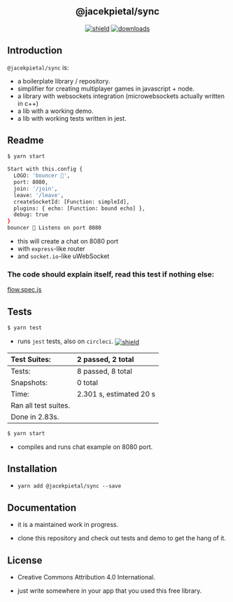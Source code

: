 <h2 align="center">
  @jacekpietal/sync
</h2>

<p align="center">
  <a href="https://badge.fury.io/js/%40jacekpietal%2Fsync"><img src="https://badge.fury.io/js/%40jacekpietal%2Fsync.svg" alt="shield" /></a>
  <a href="https://www.npmjs.com/package/@jacekpietal/sync"><img src="https://img.shields.io/npm/dt/@jacekpietal/sync.svg?style=flat-square" alt="downloads" /></a>
</p>

## Introduction

`@jacekpietal/sync` is:

- a boilerplate library / repository.
- simplifier for creating multiplayer games in javascript + node.
- a library with websockets integration (microwebsockets actually written in c++)
- a lib with a working demo.
- a lib with working tests written in jest.

## Readme

```bash
$ yarn start

Start with this.config {
  LOGO: 'bouncer 🐻',
  port: 8080,
  join: '/join',
  leave: '/leave',
  createSocketId: [Function: simpleId],
  plugins: { echo: [Function: bound echo] },
  debug: true
}
bouncer 🐻 Listens on port 8080
```

- this will create a chat on 8080 port
- with `express`-like router
- and `socket.io`-like uWebSocket

### The code should explain itself, read this test if nothing else:

[flow.spec.js](lib/flow.spec.js)

## Tests

```bash
$ yarn test
```

- runs `jest` tests, also on `circleci`. <a href="https://circleci.com/gh/Prozi/sync"><img valign="middle" src="https://circleci.com/gh/Prozi/sync.svg?style=shield" alt="shield" /></a>

| Test Suites:         | 2 passed, 2 total       |
| :------------------- | :---------------------- |
| Tests:               | 8 passed, 8 total       |
| Snapshots:           | 0 total                 |
| Time:                | 2.301 s, estimated 20 s |
| Ran all test suites. |
| Done in 2.83s.       |

```bash
$ yarn start
```

- compiles and runs chat example on 8080 port.

## Installation

- `yarn add @jacekpietal/sync --save`

## Documentation

- it is a maintained work in progress.

- clone this repository and check out tests and demo to get the hang of it.

## License

- Creative Commons Attribution 4.0 International.

- just write somewhere in your app that you used this free library.
